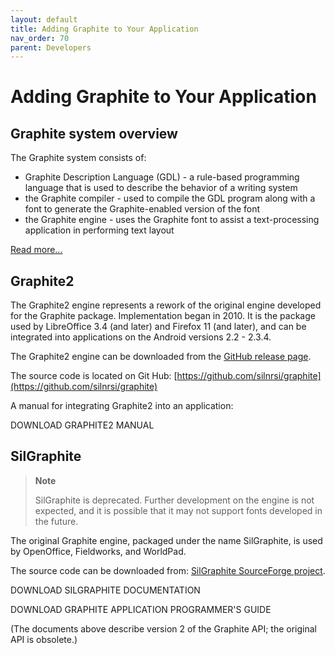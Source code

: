 ```yaml
---
layout: default
title: Adding Graphite to Your Application
nav_order: 70
parent: Developers
---
```


# Adding Graphite to Your Application
 
## Graphite system overview

The Graphite system consists of:

* Graphite Description Language (GDL) - a rule-based programming language that is used to describe the behavior of a writing system
* the Graphite compiler - used to compile the GDL program along with a font to generate the Graphite-enabled version of the font
* the Graphite engine - uses the Graphite font to assist a text-processing application in performing text layout

[Read more...](graphite_techAbout)

## Graphite2

The Graphite2 engine represents a rework of the original engine developed for the Graphite package. Implementation began in 2010. It is the package used by LibreOffice 3.4 (and later) and Firefox 11 (and later), and can be integrated into applications on the Android versions 2.2 - 2.3.4.

The Graphite2 engine can be downloaded from the [GitHub release page](https://github.com/silnrsi/graphite/releases).

The source code is located on Git Hub: [https://github.com/silnrsi/graphite](https://github.com/silnrsi/graphite)

A manual for integrating Graphite2 into an application:

DOWNLOAD GRAPHITE2 MANUAL

## SilGraphite

> **Note**
>
> SilGraphite is deprecated. Further development on the engine is not expected, and it is possible that it may not support fonts developed in the future.

The original Graphite engine, packaged under the name SilGraphite, is used by OpenOffice, Fieldworks, and WorldPad.

The source code can be downloaded from: [SilGraphite SourceForge project](http://sourceforge.net/projects/silgraphite/).

DOWNLOAD SILGRAPHITE DOCUMENTATION

DOWNLOAD GRAPHITE APPLICATION PROGRAMMER'S GUIDE

(The documents above describe version 2 of the Graphite API; the original API is obsolete.)